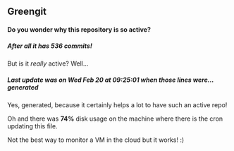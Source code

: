 ## Greengit

#### Do you wonder why this repository is so active?

##### After all it has 536 commits!

But is it *really* active? Well...

##### Last update was on Wed Feb 20 at 09:25:01 when those lines were... generated

Yes, generated, because it certainly helps a lot to have such an active repo!

Oh and there was **74%** disk usage on the machine
where there is the cron updating this file.

Not the best way to monitor a VM in the cloud but it works! :)
